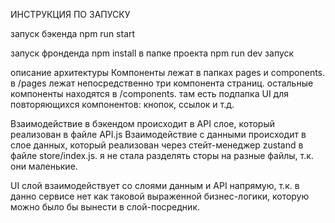 ИНСТРУКЦИЯ ПО ЗАПУСКУ

запуск бэкенда
npm run start

запуск фронденда
npm install   в папке проекта
npm run dev  запуск

описание архитектуры
Компоненты лежат в папках pages и components. в /pages лежат непосредственно три компонента страниц. остальные компоненты находятся в /components. там есть подпапка UI для повторяющихся компонентов: кнопок, ссылок и т.д.

Взаимодействие в бэкендом происходит в API слое, который реализован в файле API.js
Взаимодействие с данными происходит в слое данных, который реализован через стейт-менеджер zustand в файле store/index.js. я не стала разделять сторы на разные файлы, т.к. они маленькие.

UI слой взаимодействует со слоями данным и API напрямую, т.к. в данно сервисе нет как таковой выраженной бизнес-логики, которую можно было бы вынести в слой-посредник.